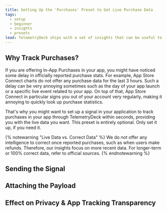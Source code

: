 ```yaml
---
title: Setting Up the 'Purchases' Preset to Get Live Purchase Data
tags:
  - setup
  - beginner
  - insights
  - presets
lead: TelemetryDeck ships with a set of insights that can be useful to track your revenue within the last few hours with live purchase data. Here's how to set them up.
---
```


## Why Track Purchases?

If you are offering In-App Purchases in your app, you might have noticed some delay in officially reported purchase stats. For example, App Store Connect charts do not offer any purchase data for the last 3 hours. Such a delay can be very annoying sometimes such as the day of your app launch or a specific live event related to your app. On top of that, App Store Connect in particular signs you out of your account very regularly, making it annoying to quickly look up purchase statistics.

That's why you might want to set up a signal in your application to track purchases in your app through TelemetryDeck within seconds, providing you with the live data you want. This preset is entirely optional. Only set it up, if you need it.

{% notewarning "Live Data vs. Correct Data" %}
We do not offer any intelligence to correct once reported purchases, such as when users make refunds. Therefore, our insights focus on more recent data. For longer-term or 100% correct data, refer to official sources.
{% endnotewarning %}


## Sending the Signal


## Attaching the Payload


## Effect on Privacy & App Tracking Transparency

